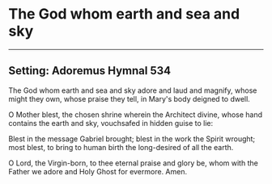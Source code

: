 # The God whom earth and sea and sky

***

## Setting: Adoremus Hymnal 534

The God whom earth and sea and sky
adore and laud and magnify,
whose might they own, whose praise they tell,
in Mary's body deigned to dwell.

O Mother blest, the chosen shrine
wherein the Architect divine,
whose hand contains the earth and sky,
vouchsafed in hidden guise to lie:

Blest in the message Gabriel brought;
blest in the work the Spirit wrought;
most blest, to bring to human birth
the long-desired of all the earth.

O Lord, the Virgin-born, to thee
eternal praise and glory be,
whom with the Father we adore
and Holy Ghost for evermore. Amen.